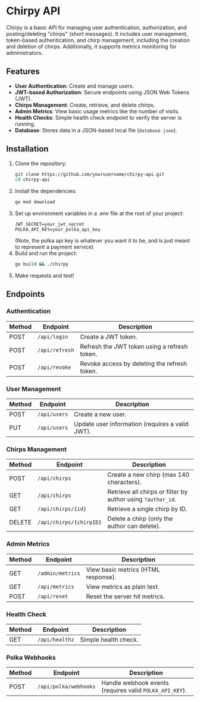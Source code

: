 # Chirpy API

Chirpy is a basic API for managing user authentication, authorization, and posting/deleting "chirps" (short messages). It includes user management, token-based authentication, and chirp management, including the creation and deletion of chirps. Additionally, it supports metrics monitoring for administrators.

## Features

- **User Authentication**: Create and manage users.
- **JWT-based Authorization**: Secure endpoints using JSON Web Tokens (JWT).
- **Chirps Management**: Create, retrieve, and delete chirps.
- **Admin Metrics**: View basic usage metrics like the number of visits.
- **Health Checks**: Simple health check endpoint to verify the server is running.
- **Database**: Stores data in a JSON-based local file (`database.json`).

## Installation

1. Clone the repository:
   ```bash
   git clone https://github.com/yourusername/chirpy-api.git
   cd chirpy-api
2. Install the dependencies:
   ```bash
   go mod download
3. Set up environment variables in a .env file at the root of your project:
    ```
    JWT_SECRET=your_jwt_secret
    POLKA_API_KEY=your_polka_api_key
    ```
   (Note, the polka api key is whatever you want it to be, and is just meant to represent a payment service)
4. Build and run the project:
    ```bash
    go build && ./chirpy
5. Make requests and test!


## Endpoints

### Authentication

| Method | Endpoint         | Description                                    |
|--------|------------------|------------------------------------------------|
| POST   | `/api/login`      | Create a JWT token.                            |
| POST   | `/api/refresh`    | Refresh the JWT token using a refresh token.   |
| POST   | `/api/revoke`     | Revoke access by deleting the refresh token.   |

### User Management

| Method | Endpoint          | Description                                      |
|--------|-------------------|--------------------------------------------------|
| POST   | `/api/users`       | Create a new user.                               |
| PUT    | `/api/users`       | Update user information (requires a valid JWT).  |

### Chirps Management

| Method  | Endpoint               | Description                                             |
|---------|------------------------|---------------------------------------------------------|
| POST    | `/api/chirps`           | Create a new chirp (max 140 characters).                |
| GET     | `/api/chirps`           | Retrieve all chirps or filter by author using `?author_id`. |
| GET     | `/api/chirps/{id}`      | Retrieve a single chirp by ID.                          |
| DELETE  | `/api/chirps/{chirpID}` | Delete a chirp (only the author can delete).            |

### Admin Metrics

| Method | Endpoint             | Description                                      |
|--------|----------------------|--------------------------------------------------|
| GET    | `/admin/metrics`      | View basic metrics (HTML response).              |
| GET    | `/api/metrics`        | View metrics as plain text.                      |
| POST   | `/api/reset`          | Reset the server hit metrics.                    |

### Health Check

| Method | Endpoint         | Description             |
|--------|------------------|-------------------------|
| GET    | `/api/healthz`    | Simple health check.    |

### Polka Webhooks

| Method | Endpoint                | Description                                            |
|--------|-------------------------|--------------------------------------------------------|
| POST   | `/api/polka/webhooks`    | Handle webhook events (requires valid `POLKA_API_KEY`). |